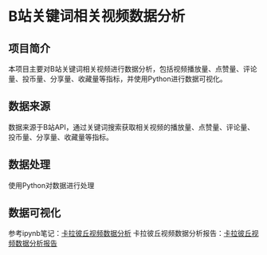 # B站关键词相关视频数据分析
## 项目简介
本项目主要对B站关键词相关视频进行数据分析，包括视频播放量、点赞量、评论量、投币量、分享量、收藏量等指标，并使用Python进行数据可视化。

## 数据来源
数据来源于B站API，通过关键词搜索获取相关视频的播放量、点赞量、评论量、投币量、分享量、收藏量等指标。

## 数据处理
使用Python对数据进行处理

## 数据可视化
参考ipynb笔记：<a href='analysis_dataset.ipynb'>卡拉彼丘视频数据分析</a>
卡拉彼丘视频数据分析报告：<a href='figures/卡拉彼丘分析报告.html'>卡拉彼丘视频数据分析报告</a>

<!-- 
<img src='figures/各字段作为搜索命中原因的出现次数.png'></img>
<img src='figures/每天的视频发布数量.png'></img>
<img src='figures/每月的视频发布数量.png'></img>
<img src='figures/每年的视频发布数量.png'></img>
<img src='figures/视频时长分布.png'></img>
<img src='figures/B站视频播放量前十.png'></img>
<img src='figures/B站视频点赞量前十.png'></img>
<img src='figures/B站视频收藏量前十.png'></img>
<img src='figures/B站视频弹幕量前十.png'></img>
<img src='figures/B站视频评论量前十.png'></img>
<img src='figures/发布视频数量前十的up主.png'></img>
<img src='figures/视频总观看数量前十的up主.png'></img>
<img src='figures/视频总点赞数量前十的up主.png'></img>
<img src='figures/视频总收藏数量前十的up主.png'></img>
<img src='figures/视频总弹幕数量前十的up主.png'></img>
<img src='figures/视频总评论数量前十的up主.png'></img> 
-->
